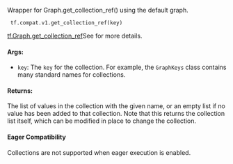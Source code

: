 
Wrapper for Graph.get_collection_ref() using the default graph.

```
 tf.compat.v1.get_collection_ref(key)
```
[tf.Graph.get_collection_ref](https://www.tensorflow.org/api_docs/python/tf/Graph#get_collection_ref)See  for more details.

#### Args:
- `key`: The `key` for the collection. For example, the `GraphKeys` class contains many standard names for collections.
#### Returns:

The list of values in the collection with the given name, or an empty list if no value has been added to that collection. Note that this returns the collection list itself, which can be modified in place to change the collection.
#### Eager Compatibility

Collections are not supported when eager execution is enabled.
